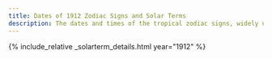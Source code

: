 ```yaml
---
title: Dates of 1912 Zodiac Signs and Solar Terms
description: The dates and times of the tropical zodiac signs, widely used in western astrology, and solar terms of year 1912
---
```

{% include_relative _solarterm_details.html year="1912" %}
